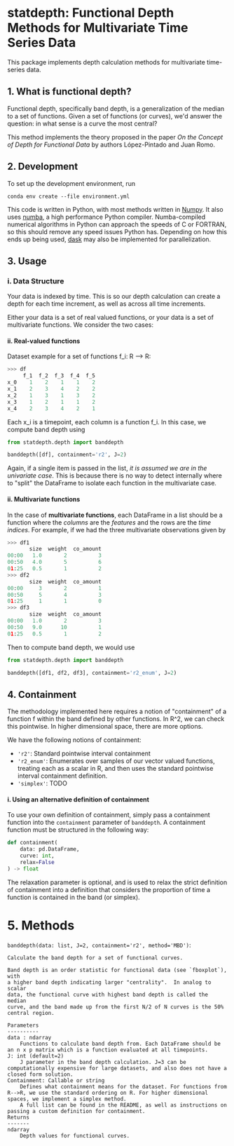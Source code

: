 # statdepth: Functional Depth Methods for Multivariate Time Series Data 
This package implements depth calculation methods for multivariate time-series data.

## 1. What is functional depth?
Functional depth, specifically band depth, is a generalization of the median to a set of functions. Given a set of functions (or curves), we'd answer the question: in what sense is a curve the most central? 

This method implements the theory proposed in the paper *On the Concept of Depth for Functional Data* by authors López-Pintado and Juan Romo. 

## 2. Development

To set up the development environment, run  
```
conda env create --file environment.yml
```

This code is written in Python, with most methods written in [Numpy](https://numpy.org/). It also uses [numba](https://numba.pydata.org/), a high performance Python compiler. Numba-compiled numerical algorithms in Python can approach the speeds of C or FORTRAN, so this should remove any speed issues Python has. Depending on how this ends up being used, [dask](https://dask.org/) may also be implemented for parallelization. 

## 3. Usage

### i. Data Structure
Your data is indexed by time.  This is so our depth calculation can create a depth for each time increment, as well as across all time increments.  

Either your data is a set of real valued functions, or your data is a set of multivariate functions. We consider the two cases:

#### ii. Real-valued functions

Dataset example for a set of functions f_i: R --> R:
```Python
>>> df
     f_1  f_2  f_3  f_4  f_5
x_0    1    2    1    1    2
x_1    2    3    4    2    2
x_2    1    3    1    3    2
x_3    1    2    1    1    2
x_4    2    3    4    2    1

```

Each x_i is a timepoint, each column is a function f_i. In this case, we compute band depth using 

```Python 
from statdepth.depth import banddepth

banddepth([df], containment='r2', J=2)
```

Again, if a single item is passed in the list, *it is assumed we are in the univariate case*. This is because there is no way to detect internally where to "split" the DataFrame to isolate each function in the multivariate case. 

#### ii. Multivariate functions

In the case of **multivariate functions**, each DataFrame in a list should be a function where the *columns* are the *features* and the rows are the *time indices*. For example, if we had the three multivariate observations given by
```Python
>>> df1
       size  weight  co_amount
00:00   1.0       2          3
00:50   4.0       5          6
01:25   0.5       1          2
>>> df2
       size  weight  co_amount
00:00     3       2          1
00:50     5       4          3
01:25     1       1          0
>>> df3
       size  weight  co_amount
00:00   1.0       2          3
00:50   9.0      10          1
01:25   0.5       1          2

```

Then to compute band depth, we would use 

```Python
from statdepth.depth import banddepth

banddepth([df1, df2, df3], containment='r2_enum', J=2)
```

## 4. Containment

The methodology implemented here requires a notion of "containment" of a function f within the band defined by other functions. In R^2, we can check this pointwise. In higher dimensional space, there are more options. 

We have the following notions of containment:  
- `'r2'`: Standard pointwise interval containment  
- `'r2_enum'`: Enumerates over samples of our vector valued functions, treating each as a scalar in R, and then uses the standard pointwise interval containment definition.
- `'simplex'`: TODO  

#### i. Using an alternative definition of containment

To use your own definition of containment, simply pass a containment function into the `containment` parameter of `banddepth`. A containment function must be structured in the following way:

```Python
def containment(
    data: pd.DataFrame, 
    curve: int, 
    relax=False
) -> float
```

The relaxation parameter is optional, and is used to relax the strict definition of containment into a definition that considers the proportion of time a function is contained in the band (or simplex). 

# 5. Methods

`banddepth(data: list, J=2, containment='r2', method='MBD')`:  

    Calculate the band depth for a set of functional curves.

    Band depth is an order statistic for functional data (see `fboxplot`), with
    a higher band depth indicating larger "centrality".  In analog to scalar
    data, the functional curve with highest band depth is called the median
    curve, and the band made up from the first N/2 of N curves is the 50%
    central region.

    Parameters
    ----------
    data : ndarray
        Functions to calculate band depth from. Each DataFrame should be an n x p matrix which is a function evaluated at all timepoints. 
    J: int (default=2)
        J parameter in the band depth calculation. J=3 can be computationally expensive for large datasets, and also does not have a closed form solution. 
    Containment: Callable or string
        Defines what containment means for the dataset. For functions from R-->R, we use the standard ordering on R. For higher dimensional spaces, we implement a simplex method. 
        A full list can be found in the README, as well as instructions on passing a custom definition for containment.  
    Returns
    -------
    ndarray
        Depth values for functional curves.
